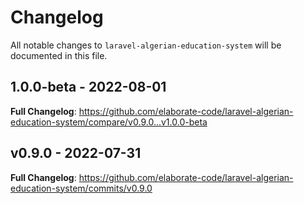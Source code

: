 # Changelog

All notable changes to `laravel-algerian-education-system` will be documented in this file.

## 1.0.0-beta - 2022-08-01

**Full Changelog**: https://github.com/elaborate-code/laravel-algerian-education-system/compare/v0.9.0...v1.0.0-beta

## v0.9.0 - 2022-07-31

**Full Changelog**: https://github.com/elaborate-code/laravel-algerian-education-system/commits/v0.9.0
